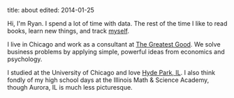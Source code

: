 title: about
edited: 2014-01-25

Hi, I'm Ryan. I spend a lot of time with data. The rest of the time I like to read books, learn new things, and track [myself](/self).

I live in Chicago and work as a consultant at [The Greatest Good](http://www.greatestgood.com). We solve business problems by applying simple, powerful ideas from economics and psychology.

I studied at the University of Chicago and love [Hyde Park, IL](http://visit.uchicago.edu/sites/visit.uchicago.edu/files/styles/galleryimage/public/uploads/images/chicago_uchicago.jpg?itok=bVgqHYGP). I also think fondly of my high school days at the Illinois Math & Science Academy, though Aurora, IL is much less picturesque.